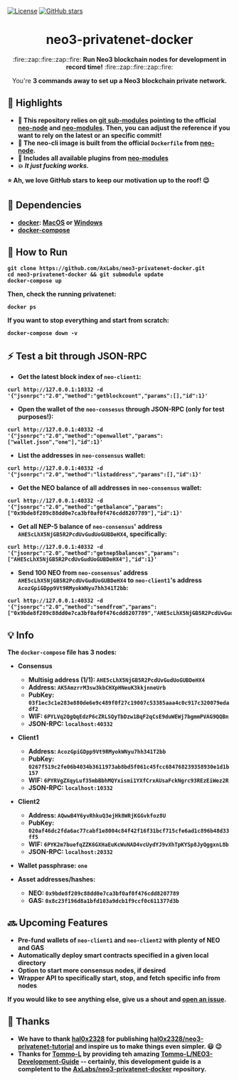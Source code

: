 [![License](https://img.shields.io/github/license/AxLabs/neo3-privatenet-docker)](https://github.com/AxLabs/neo3-privatenet-docker/blob/master/LICENSE)
[![GitHub stars](https://img.shields.io/github/stars/AxLabs/neo3-privatenet-docker?style=social)](https://github.com/AxLabs/neo3-privatenet-docker/stargazers)

<div align="center">  
<h1>neo3-privatenet-docker</h1>
<p align="center">
  :fire::zap::fire::zap::fire:
  <b>Run Neo3 blockchain nodes for development in record time!</b>
  :fire::zap::fire::zap::fire:
</p>

<p>You're <b>3 commands away<b> to set up a Neo3 blockchain private network.</p>
</div>

## :tada: Highlights

* :green_heart: This repository relies on [git sub-modules](https://git-scm.com/book/en/v2/Git-Tools-Submodules) pointing to the official [neo-node](https://github.com/neo-project/neo-modules/) and [neo-modules](https://github.com/neo-project/neo-node/). Then, you can adjust the reference if you want to rely on the latest or an specific commit!
* :rocket: The neo-cli image is built from the official `Dockerfile` from [neo-node](https://github.com/neo-project/neo-node/).
* :100: Includes **all** available plugins from [neo-modules](https://github.com/neo-project/neo-modules/)
* :boom: *It just fucking works.*

 :star: Ah, we love GitHub stars to keep our motivation up to the roof! :wink:

## :rotating_light: Dependencies
 - [docker](https://docs.docker.com/install/): [MacOS](https://docs.docker.com/docker-for-mac/install/) or [Windows](https://docs.docker.com/docker-for-windows/install/)
 - [docker-compose](https://docs.docker.com/compose/install/)

## :running: How to Run

```
git clone https://github.com/AxLabs/neo3-privatenet-docker.git
cd neo3-privatenet-docker && git submodule update
docker-compose up
```

Then, check the running privatenet:

```
docker ps
```

If you want to stop everything and start from **scratch**:

```
docker-compose down -v
```

## :zap: Test a bit through JSON-RPC

* Get the latest block index of `neo-client1`:

```
curl http://127.0.0.1:10332 -d '{"jsonrpc":"2.0","method":"getblockcount","params":[],"id":1}'
```

* Open the wallet of the `neo-consesus` through JSON-RPC (**only for test purposes!**):

```
curl http://127.0.0.1:40332 -d '{"jsonrpc":"2.0","method":"openwallet","params":["wallet.json","one"],"id":1}'
```

* List the addresses in `neo-consensus` wallet:

```
curl http://127.0.0.1:40332 -d '{"jsonrpc":"2.0","method":"listaddress","params":[],"id":1}'
```

* Get the NEO balance of all addresses in `neo-consensus` wallet:

```
curl http://127.0.0.1:40332 -d '{"jsonrpc":"2.0","method":"getbalance","params":["0x9bde8f209c88dd0e7ca3bf0af0f476cdd8207789"],"id":1}'
```

* Get all NEP-5 balance of `neo-consensus`' address `AHE5cLhX5NjGB5R2PcdUvGudUoGUBDeHX4`, specifically:

```
curl http://127.0.0.1:40332 -d '{"jsonrpc":"2.0","method":"getnep5balances","params":["AHE5cLhX5NjGB5R2PcdUvGudUoGUBDeHX4"],"id":1}'
```

* Send 100 NEO from `neo-consensus`' address `AHE5cLhX5NjGB5R2PcdUvGudUoGUBDeHX4` to `neo-client1`'s address `AcozGpiGDpp9Vt9RMyokWNyu7hh341T2bb`:

```
curl http://127.0.0.1:40332 -d '{"jsonrpc":"2.0","method":"sendfrom","params":["0x9bde8f209c88dd0e7ca3bf0af0f476cdd8207789","AHE5cLhX5NjGB5R2PcdUvGudUoGUBDeHX4","AcozGpiGDpp9Vt9RMyokWNyu7hh341T2bb",100],"id":1}'
```

## :bulb: Info

The `docker-compose` file has 3 nodes:

* **Consensus**
  * Multisig address (1/1): `AHE5cLhX5NjGB5R2PcdUvGudUoGUBDeHX4`
  * Address: `AK5AmzrrM3sw3kbCHXpHNeuK3kkjnneUrb`
  * PubKey: `03f1ec3c1e283e880de6e9c489f0f27c19007c53385aaa4c0c917c320079edadf2`
  * WIF: `6PYLVq2QgQqEdzP6cZRLSQyTbDzw1BqF2qCsE9duWEWj7bgmmPVAG9QQBn`
  * JSON-RPC: `localhost:40332`
* **Client1**
  * Address: `AcozGpiGDpp9Vt9RMyokWNyu7hh341T2bb`
  * PubKey: `0267f519c2fe06b4034b3611973ab8bd5f061c45fcc684768239358930e1d1b157`
  * WIF: `6PYRVgZXqyLuf35mbBbhMQYxismi1YXfCrxAUsaFckNgrc93REzEiWez2R`
  * JSON-RPC: `localhost:10332`
* **Client2**
  * Address: `AQwwB4Y6yvRhkuQ3ejHk8WRjKGGvkfoz8U`
  * PubKey: `020af46dc2fda6ac77cabf1e8004c84f42f16f31bcf715cfe6ad1c896b48d33ff5`
  * WIF: `6PYK2m7buefqZZK6GXHaEuKcWuNAD4vcUydYJ9vXhTpKYSp8JyQggxnL8b`
  * JSON-RPC: `localhost:20332`

* **Wallet passphrase**: `one`

* **Asset addresses/hashes**:
  * NEO: `0x9bde8f209c88dd0e7ca3bf0af0f476cdd8207789`
  * GAS: `0x8c23f196d8a1bfd103a9dcb1f9ccf0c611377d3b`

## :soon: Upcoming Features

* Pre-fund wallets of `neo-client1` and `neo-client2` with plenty of NEO and GAS
* Automatically deploy smart contracts specified in a given local directory
* Option to start more consensus nodes, if desired
* Wrapper API to specifically start, stop, and fetch specific info from nodes

If you would like to see anything else, give us a shout and [open an issue](https://github.com/AxLabs/neo3-privatenet-docker/issues).

## :pray: Thanks

* We have to thank [hal0x2328](https://github.com/hal0x2328) for publishing [hal0x2328/neo3-privatenet-tutorial](https://github.com/hal0x2328/neo3-privatenet-tutorial) and inspire us to make things even simpler. :smiley: :wink:
* Thanks for [Tommo-L](https://github.com/Tommo-L) by providing teh amazing [Tommo-L/NEO3-Development-Guide](https://github.com/Tommo-L/NEO3-Development-Guide) -- certainly, this development guide is a completent to the [AxLabs/neo3-privatenet-docker](https://github.com/AxLabs/neo3-privatenet-docker) repository.

